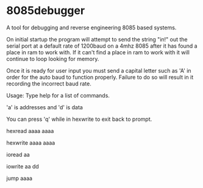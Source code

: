 # 8085debugger
A tool for debugging and reverse engineering 8085 based systems.

On initial startup the program will attempt to send the string "in!" out the serial port at a default rate of 1200baud on a 4mhz 8085 after it has found a place in ram to work with.
If it can't find a place in ram to work with it will continue to loop looking for memory.

Once it is ready for user input you must send a capital letter such as 'A' in order for the auto baud to function properly. Failure to do so will result in it recording the incorrect baud rate.

Usage: Type help for a list of commands. 

'a' is addresses and 'd' is data

You can press 'q' while in hexwrite to exit back to prompt.

hexread aaaa aaaa

hexwrite aaaa aaaa

ioread aa

iowrite aa dd

jump aaaa